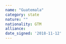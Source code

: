 ```yaml
---
name: "Guatemala"
category: state
nature: ""
nationality: GTM
alliance: 
date_signed: '2018-11-12'
---
```

    